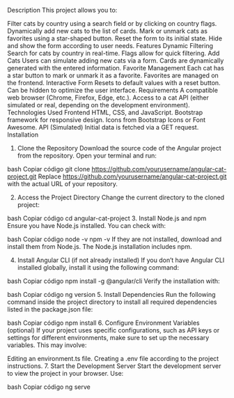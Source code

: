 Description
This project allows you to:

Filter cats by country using a search field or by clicking on country flags.
Dynamically add new cats to the list of cards.
Mark or unmark cats as favorites using a star-shaped button.
Reset the form to its initial state.
Hide and show the form according to user needs.
Features
Dynamic Filtering
Search for cats by country in real-time.
Flags allow for quick filtering.
Add Cats
Users can simulate adding new cats via a form.
Cards are dynamically generated with the entered information.
Favorite Management
Each cat has a star button to mark or unmark it as a favorite.
Favorites are managed on the frontend.
Interactive Form
Resets to default values with a reset button.
Can be hidden to optimize the user interface.
Requirements
A compatible web browser (Chrome, Firefox, Edge, etc.).
Access to a cat API (either simulated or real, depending on the development environment).
Technologies Used
Frontend
HTML, CSS, and JavaScript.
Bootstrap framework for responsive design.
Icons from Bootstrap Icons or Font Awesome.
API (Simulated)
Initial data is fetched via a GET request.
Installation
1. Clone the Repository
Download the source code of the Angular project from the repository. Open your terminal and run:

bash
Copiar código
git clone https://github.com/yourusername/angular-cat-project.git
Replace https://github.com/yourusername/angular-cat-project.git with the actual URL of your repository.

2. Access the Project Directory
Change the current directory to the cloned project:

bash
Copiar código
cd angular-cat-project
3. Install Node.js and npm
Ensure you have Node.js installed. You can check with:

bash
Copiar código
node -v
npm -v
If they are not installed, download and install them from Node.js. The Node.js installation includes npm.

4. Install Angular CLI (if not already installed)
If you don’t have Angular CLI installed globally, install it using the following command:

bash
Copiar código
npm install -g @angular/cli
Verify the installation with:

bash
Copiar código
ng version
5. Install Dependencies
Run the following command inside the project directory to install all required dependencies listed in the package.json file:

bash
Copiar código
npm install
6. Configure Environment Variables (optional)
If your project uses specific configurations, such as API keys or settings for different environments, make sure to set up the necessary variables. This may involve:

Editing an environment.ts file.
Creating a .env file according to the project instructions.
7. Start the Development Server
Start the development server to view the project in your browser. Use:

bash
Copiar código
ng serve
